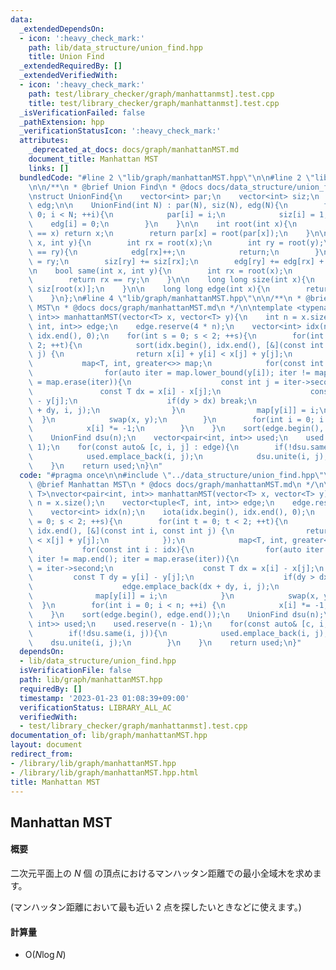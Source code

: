 ```yaml
---
data:
  _extendedDependsOn:
  - icon: ':heavy_check_mark:'
    path: lib/data_structure/union_find.hpp
    title: Union Find
  _extendedRequiredBy: []
  _extendedVerifiedWith:
  - icon: ':heavy_check_mark:'
    path: test/library_checker/graph/manhattanmst].test.cpp
    title: test/library_checker/graph/manhattanmst].test.cpp
  _isVerificationFailed: false
  _pathExtension: hpp
  _verificationStatusIcon: ':heavy_check_mark:'
  attributes:
    _deprecated_at_docs: docs/graph/manhattanMST.md
    document_title: Manhattan MST
    links: []
  bundledCode: "#line 2 \"lib/graph/manhattanMST.hpp\"\n\n#line 2 \"lib/data_structure/union_find.hpp\"\
    \n\n/**\n * @brief Union Find\n * @docs docs/data_structure/union_find.md\n */\n\
    \nstruct UnionFind{\n    vector<int> par;\n    vector<int> siz;\n    vector<int>\
    \ edg;\n\n    UnionFind(int N) : par(N), siz(N), edg(N){\n        for(int i =\
    \ 0; i < N; ++i){\n            par[i] = i;\n            siz[i] = 1;\n        \
    \    edg[i] = 0;\n        }\n    }\n\n    int root(int x){\n        if(par[x]\
    \ == x) return x;\n        return par[x] = root(par[x]);\n    }\n\n    void unite(int\
    \ x, int y){\n        int rx = root(x);\n        int ry = root(y);\n        if(rx\
    \ == ry){\n            edg[rx]++;\n            return;\n        }\n        par[rx]\
    \ = ry;\n        siz[ry] += siz[rx];\n        edg[ry] += edg[rx] + 1;\n    }\n\
    \n    bool same(int x, int y){\n        int rx = root(x);\n        int ry = root(y);\n\
    \        return rx == ry;\n    }\n\n    long long size(int x){\n        return\
    \ siz[root(x)];\n    }\n\n    long long edge(int x){\n        return edg[root(x)];\n\
    \    }\n};\n#line 4 \"lib/graph/manhattanMST.hpp\"\n\n/**\n * @brief Manhattan\
    \ MST\n * @docs docs/graph/manhattanMST.md\n */\n\ntemplate <typename T>\nvector<pair<int,\
    \ int>> manhattanMST(vector<T> x, vector<T> y){\n    int n = x.size();\n    vector<tuple<T,\
    \ int, int>> edge;\n    edge.reserve(4 * n);\n    vector<int> idx(n);\n    iota(idx.begin(),\
    \ idx.end(), 0);\n    for(int s = 0; s < 2; ++s){\n        for(int t = 0; t <\
    \ 2; ++t){\n            sort(idx.begin(), idx.end(), [&](const int i, const int\
    \ j) {\n                return x[i] + y[i] < x[j] + y[j];\n            });\n \
    \           map<T, int, greater<>> map;\n            for(const int i : idx){\n\
    \                for(auto iter = map.lower_bound(y[i]); iter != map.end(); iter\
    \ = map.erase(iter)){\n                    const int j = iter->second;\n     \
    \               const T dx = x[i] - x[j];\n                    const T dy = y[i]\
    \ - y[j];\n                    if(dy > dx) break;\n                    edge.emplace_back(dx\
    \ + dy, i, j);\n                }\n                map[y[i]] = i;\n          \
    \  }\n            swap(x, y);\n        }\n        for(int i = 0; i < n; ++i) {\n\
    \            x[i] *= -1;\n        }\n    }\n    sort(edge.begin(), edge.end());\n\
    \    UnionFind dsu(n);\n    vector<pair<int, int>> used;\n    used.reserve(n -\
    \ 1);\n    for(const auto& [c, i, j] : edge){\n        if(!dsu.same(i, j)){\n\
    \            used.emplace_back(i, j);\n            dsu.unite(i, j);\n        }\n\
    \    }\n    return used;\n}\n"
  code: "#pragma once\n\n#include \"../data_structure/union_find.hpp\"\n\n/**\n *\
    \ @brief Manhattan MST\n * @docs docs/graph/manhattanMST.md\n */\n\ntemplate <typename\
    \ T>\nvector<pair<int, int>> manhattanMST(vector<T> x, vector<T> y){\n    int\
    \ n = x.size();\n    vector<tuple<T, int, int>> edge;\n    edge.reserve(4 * n);\n\
    \    vector<int> idx(n);\n    iota(idx.begin(), idx.end(), 0);\n    for(int s\
    \ = 0; s < 2; ++s){\n        for(int t = 0; t < 2; ++t){\n            sort(idx.begin(),\
    \ idx.end(), [&](const int i, const int j) {\n                return x[i] + y[i]\
    \ < x[j] + y[j];\n            });\n            map<T, int, greater<>> map;\n \
    \           for(const int i : idx){\n                for(auto iter = map.lower_bound(y[i]);\
    \ iter != map.end(); iter = map.erase(iter)){\n                    const int j\
    \ = iter->second;\n                    const T dx = x[i] - x[j];\n           \
    \         const T dy = y[i] - y[j];\n                    if(dy > dx) break;\n\
    \                    edge.emplace_back(dx + dy, i, j);\n                }\n  \
    \              map[y[i]] = i;\n            }\n            swap(x, y);\n      \
    \  }\n        for(int i = 0; i < n; ++i) {\n            x[i] *= -1;\n        }\n\
    \    }\n    sort(edge.begin(), edge.end());\n    UnionFind dsu(n);\n    vector<pair<int,\
    \ int>> used;\n    used.reserve(n - 1);\n    for(const auto& [c, i, j] : edge){\n\
    \        if(!dsu.same(i, j)){\n            used.emplace_back(i, j);\n        \
    \    dsu.unite(i, j);\n        }\n    }\n    return used;\n}"
  dependsOn:
  - lib/data_structure/union_find.hpp
  isVerificationFile: false
  path: lib/graph/manhattanMST.hpp
  requiredBy: []
  timestamp: '2023-01-23 01:08:39+09:00'
  verificationStatus: LIBRARY_ALL_AC
  verifiedWith:
  - test/library_checker/graph/manhattanmst].test.cpp
documentation_of: lib/graph/manhattanMST.hpp
layout: document
redirect_from:
- /library/lib/graph/manhattanMST.hpp
- /library/lib/graph/manhattanMST.hpp.html
title: Manhattan MST
---
```

## Manhattan MST

#### 概要

二次元平面上の $N$ 個 の頂点におけるマンハッタン距離での最小全域木を求めます。

(マンハッタン距離において最も近い 2 点を探したいときなどに使えます。)

#### 計算量

- $\mathrm{O}(N \log N)$